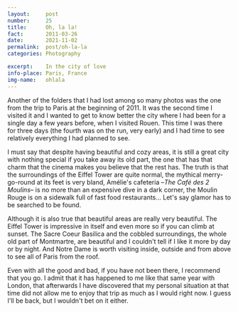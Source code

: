 ```yaml
---
layout: 	post
number:		25
title:  	Oh, la la!
fact:   	2011-03-26
date:   	2021-11-02
permalink: 	post/oh-la-la
categories: Photography

excerpt: 	In the city of love
info-place: Paris, France
img-name:	ohlala
---
```


Another of the folders that I had lost among so many photos was the one from the trip to Paris at the beginning of 2011. It was the second time I visited it and I wanted to get to know better the city where I had been for a single day a few years before, when I visited Rouen. This time I was there for three days (the fourth was on the run, very early) and I had time to see relatively everything I had planned to see. 

I must say that despite having beautiful and cozy areas, it is still a great city with nothing special if you take away its old part, the one that has that charm that the cinema makes you believe that the rest has. The truth is that the surroundings of the Eiffel Tower are quite normal, the mythical merry-go-round at its feet is very bland, Amélie's cafeteria –*The Café des 2 Moulins*– is no more than an expensive dive in a dark corner, the Moulin Rouge is on a sidewalk full of fast food restaurants… Let's say glamor has to be searched to be found.

Although it is also true that beautiful areas are really very beautiful. The Eiffel Tower is impressive in itself and even more so if you can climb at sunset. The Sacre Coeur Basilica and the cobbled surroundings, the whole old part of Montmartre, are beautiful and I couldn't tell if I like it more by day or by night. And Notre Dame is worth visiting inside, outside and from above to see all of Paris from the roof.

Even with all the good and bad, if you have not been there, I recommend that you go. I admit that it has happened to me like that same year with London, that afterwards I have discovered that my personal situation at that time did not allow me to enjoy that trip as much as I would right now. I guess I'll be back, but I wouldn't bet on it either.